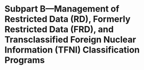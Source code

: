 # Subpart B—Management of Restricted Data (RD), Formerly Restricted Data (FRD), and Transclassified Foreign Nuclear Information (TFNI) Classification Programs

